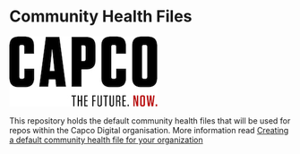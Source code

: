 # Community Health Files

![Capco](assets/capco_logo.jpg)

This repository holds the default community health files that will be used for repos within the Capco Digital organisation.  More information read
[Creating a default community health file for your organization](https://help.github.com/en/articles/creating-a-default-community-health-file-for-your-organization)
